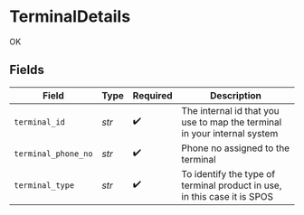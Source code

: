# TerminalDetails

OK


## Fields

| Field                                                                    | Type                                                                     | Required                                                                 | Description                                                              |
| ------------------------------------------------------------------------ | ------------------------------------------------------------------------ | ------------------------------------------------------------------------ | ------------------------------------------------------------------------ |
| `terminal_id`                                                            | *str*                                                                    | :heavy_check_mark:                                                       | The internal id that you use to map the terminal in your internal system |
| `terminal_phone_no`                                                      | *str*                                                                    | :heavy_check_mark:                                                       | Phone no assigned to the terminal                                        |
| `terminal_type`                                                          | *str*                                                                    | :heavy_check_mark:                                                       | To identify the type of terminal product in use, in this case it is SPOS |